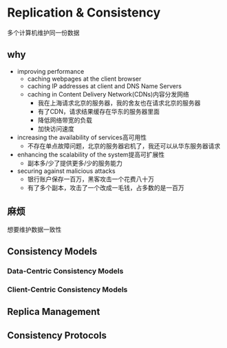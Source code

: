 # Replication & Consistency
多个计算机维护同一份数据

## why
- improving performance
  - caching webpages at the client browser
  - caching IP addresses at client and DNS Name Servers
  - caching in Content Delivery Network(CDNs)内容分发网络
    - 我在上海请求北京的服务器，我的舍友也在请求北京的服务器
    - 有了CDN，请求结果缓存在华东的服务器里面
    - 降低网络带宽的负载
    - 加快访问速度
- increasing the availability of services高可用性
  - 不存在单点故障问题，北京的服务器宕机了，我还可以从华东服务器请求
- enhancing the scalability of the system提高可扩展性
  - 副本多/少了提供更多/少的服务能力
- securing against malicious attacks
  - 银行账户保存一百万，黑客攻击一个花费八十万
  - 有了多个副本，攻击了一个改成一毛钱，占多数的是一百万

## 麻烦
想要维护数据一致性

## Consistency Models
### Data-Centric Consistency Models
### Client-Centric Consistency Models

## Replica Management

## Consistency Protocols
